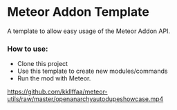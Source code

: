 # Meteor Addon Template

A template to allow easy usage of the Meteor Addon API.

### How to use:  
- Clone this project
- Use this template to create new modules/commands
- Run the mod with Meteor.

https://github.com/kkllffaa/meteor-utils/raw/master/openanarchyautodupeshowcase.mp4
